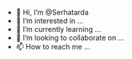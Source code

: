 - 👋 Hi, I’m @Serhatarda
- 👀 I’m interested in ...
- 🌱 I’m currently learning ...
- 💞️ I’m looking to collaborate on ...
- 📫 How to reach me ...

<!---
Serhatarda/Serhatarda is a ✨ special ✨ repository because its `README.md` (this file) appears on your GitHub profile.
You can click the Preview link to take a look at your changes.
--->
